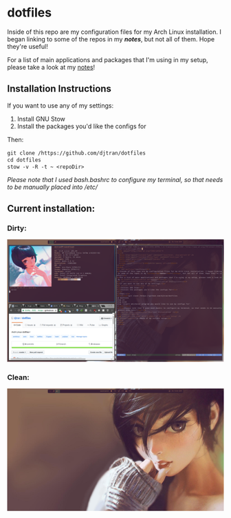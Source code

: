 # dotfiles

Inside of this repo are my configuration files for my Arch Linux installation. I began linking to some of the repos in my **_notes_**, but not all of them. Hope they're useful!

For a list of main applications and packages that I'm using in my setup, please take a look at my [notes](ArchLinuxNotes.md)!

## Installation Instructions

If you want to use any of my settings:

1. Install GNU Stow
2. Install the packages you'd like the configs for

Then:

```
git clone /https://github.com/djtran/dotfiles
cd dotfiles
stow -v -R -t ~ <repoDir>

```



_Please note that I used bash.bashrc to configure my terminal, so that needs to be manually placed into /etc/_

## Current installation:
### Dirty:
![A photo of my current setup](dirty.png)

### Clean:
![A photo of my setup without any windows open](clean.png)
